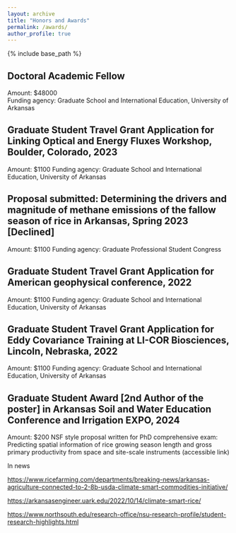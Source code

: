 ```yaml
---
layout: archive
title: "Honors and Awards"
permalink: /awards/
author_profile: true
---
```


{% include base_path %}
<!--
{% for post in site.teaching reversed %}
  {% include archive-single.html %}
{% endfor %}
- KaggleX BIPOC Mentorship Program. Mentee in Cohort 3  (08/2023-11/2023). Mentor: Cole Ingraham 
-->

## Doctoral Academic Fellow
Amount: $48000 <br>
Funding agency: Graduate School and International Education, University of Arkansas
## Graduate Student Travel Grant Application for Linking Optical and Energy Fluxes Workshop, Boulder, Colorado, 2023
Amount: $1100
Funding agency: Graduate School and International Education, University of Arkansas
## Proposal submitted: Determining the drivers and magnitude of methane emissions of the fallow season of rice in Arkansas, Spring 2023 [Declined]
Amount: $1100
Funding agency: Graduate Professional Student Congress
## Graduate Student Travel Grant Application for American geophysical conference, 2022
Amount: $1100
Funding agency: Graduate School and International Education, University of Arkansas
## Graduate Student Travel Grant Application for Eddy Covariance Training at LI-COR Biosciences, Lincoln, Nebraska, 2022
Amount: $1100
Funding agency: Graduate School and International Education, University of Arkansas
## Graduate Student Award [2nd Author of the poster] in Arkansas Soil and Water Education Conference and Irrigation EXPO, 2024
Amount: $200
NSF style proposal written for PhD comprehensive exam: Predicting spatial information of rice growing season length and gross primary productivity from space and site-scale instruments (accessible link)

In news

https://www.ricefarming.com/departments/breaking-news/arkansas-agriculture-connected-to-2-8b-usda-climate-smart-commodities-initiative/
  
https://arkansasengineer.uark.edu/2022/10/14/climate-smart-rice/
  
https://www.northsouth.edu/research-office/nsu-research-profile/student-research-highlights.html
  
